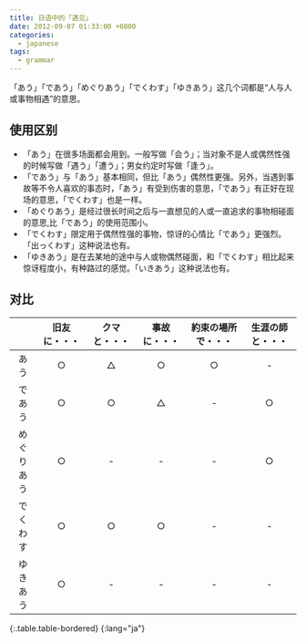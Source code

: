 ```yaml
---
title: 日语中的「遇见」
date: 2012-09-07 01:33:00 +0800
categories:
  - japanese
tags:
  - grammar
---
```


「あう」「であう」「めぐりあう」「でくわす」「ゆきあう」这几个词都是“人与人或事物相遇”的意思。

## 使用区别

- 「あう」在很多场面都会用到。一般写做「会う」；当对象不是人或偶然性强的时候写做「遇う」「遭う」；男女约定时写做「逢う」。
- 「であう」与「あう」基本相同，但比「あう」偶然性更强。另外，当遇到事故等不令人喜欢的事态时，「あう」有受到伤害的意思，「であう」有正好在现场的意思，「でくわす」也是一样。
- 「めぐりあう」是经过很长时间之后与一直想见的人或一直追求的事物相碰面的意思,比「であう」的使用范围小。
- 「でくわす」限定用于偶然性强的事物，惊讶的心情比「であう」更强烈。「出っくわす」这种说法也有。
- 「ゆきあう」是在去某地的途中与人或物偶然碰面，和「でくわす」相比起来惊讶程度小，有种路过的感觉。「いきあう」这种说法也有。

## 对比

| &nbsp; | 旧友に・・・ | クマと・・・ | 事故に・・・ | 約束の場所で・・・ | 生涯の師と・・・ |
| :---: | :---: | :---: | :---: | :---: | :---: |
| あう | ○ | △ | ○ | ○ | - |
| であう | ○ | ○ | △ | - | ○ |
| めぐりあう | ○ | - | - | - | ○ |
| でくわす | ○ | ○ | ○ | - | - |
| ゆきあう | ○ | - | - | - | - |
{:.table.table-bordered}
{:lang="ja"}
